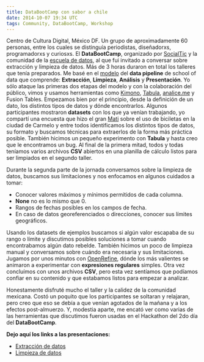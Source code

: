 ```yaml
---
title: DataBootCamp con sabor a chile
date: 2014-10-07 19:34 UTC
tags: Community, DataBootCamp, Workshop
---
```


Centro de Cultura Digital, México DF. Un grupo de aproximadamente 60 personas, entre los cuales se distinguía periodistas, diseñadorxs, programadorxs y curiosxs. El **DataBootCamp**, organizado por [SocialTic](http://socialtic.org) y la comunidad de la [escuela de datos](http://schoolofdata.org), al que fui invitado a conversar sobre extracción y limpieza de datos. Más de 3 horas duraron en total los talleres que tenía preparados. Me basé en el [modelo](http://schoolofdata.org/handbook/) del **data pipeline** de school of data que comprende: **Extracción**, **Limpieza**, **Análisis** y **Presentación**. Yo sólo ataque las primeras dos etapas del modelo y con la colaboración del público, vimos y usamos herramientas como [Kimono](http://kimonolabs.com/), [Tabula](http://tabula.nerdpower.org/), [analice.me](http://analice.me) y Fusion Tables. Empezamos bien por el principio, desde la definición de un dato, los distintos tipos de datos y dónde encontrarlos. Algunos participantes mostraron **datasets** con los que ya venían trabajando, yo compartí una encuesta que hizo el gran [Mati](http://twitter.com/matikalwill) sobre el uso de biciletas en la ciudad de Carmelo y entre todos identificamos los distintos tipos de datos, su formato y buscamos técnicas para extraerlos de la forma más práctica posible. También hicimos un pequeño experimento con **Tabula** y hasta creo que le encontramos un bug. Al final de la primera mitad, todos y todas teníamos varios archivos **CSV** abiertos en una planilla de cálculo listos para ser limpiados en el segundo taller.

Durante la segunda parte de la jornada conversamos sobre la limpieza de datos, buscamos sus limitaciones y nos enfocamos en algunos cuidados a tomar:

* Conocer valores máximos y mínimos permitidos de cada columna.
* **None** no es lo mismo que 0.
* Rangos de fechas posibles en los campos de fecha.
* En caso de datos georeferenciados o direcciones, conocer sus límites geográficos.

Usando los datasets de ejemplos buscamos si algún valor escapaba de su rango o límite y discutimos posibles soluciones a tomar cuando encontrabamos algún dato rebelde. También hicimos un poco de limpieza manual y conversamos sobre cuándo era necesaria y sus limitaciones. Jugamos por unos minutos con [OpenRefine](http://openrefine.org/), dónde los más valientes se animaron a experimentar con **expresiones regulares** simples. Otra vez concluímos con unos archivos **CSV**, pero esta vez sentíamos que podíamos confiar en su contenido y que estabamos listos para empezar a analizar.

Honestamente disfruté mucho el taller y la calidez de la comunidad mexicana. Costó un poquito que los participantes se soltaran y relajaran, pero creo que eso se debía a que venían agotados de la mañana y a los efectos post-almuerzo. Y, modestia aparte, me encató ver como varias de las herramientas que discutimos fueron usadas en el Hackathon del 2do día del **DataBootCamp**.

**Dejo aquí los links a las presentaciones:**

* [Extracción de datos](/slides/data-extraction.html)
* [Limpieza de datos](/slides/data-cleaning.html)
